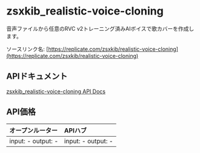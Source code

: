 # zsxkib_realistic-voice-cloning

音声ファイルから任意のRVC v2トレーニング済みAIボイスで歌カバーを作成します。

ソースリンク名: [https://replicate.com/zsxkib/realistic-voice-cloning](https://replicate.com/zsxkib/realistic-voice-cloning)

## APIドキュメント

[zsxkib_realistic-voice-cloning API Docs](../apis/ja/zsxkib_realistic-voice-cloning.md)

## API価格

| オープンルーター | APIハブ |
|:---|:---|
| input: - output: - | input: - output: - |
